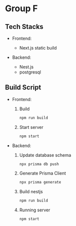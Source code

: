# Group F

## Tech Stacks

- Frontend:
  - Next.js static build

- Backend:
  - Nest.js
  - postgresql

## Build Script

- Frontend:

  1. Build

     ```bash
     npm run build
     ```

  2. Start server

     ```bash
     npm start
     ```

- Backend:

  1. Update database schema

     ```bash
     npx prisma db push
     ```

  2. Generate Prisma Client

     ```bash
     npx prisma generate
     ```

  3. Build nestjs

     ```bash
     npm run build
     ```

  4. Running server

     ```bash
     npm start
     ```

